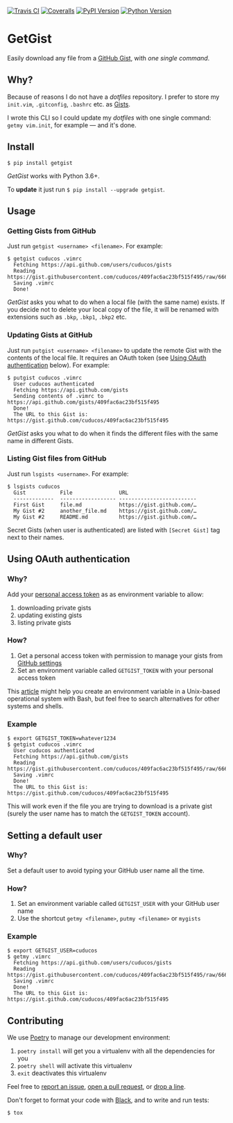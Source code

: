 [![Travis CI](https://img.shields.io/travis/cuducos/getgist.svg?style=flat)](https://travis-ci.org/cuducos/getgist) [![Coveralls](https://img.shields.io/coveralls/cuducos/getgist.svg?style=flat)](https://coveralls.io/github/cuducos/getgist) [![PyPI Version](https://img.shields.io/pypi/v/getgist.svg?style=flat)](https://pypi.python.org/pypi/getgist) [![Python Version](https://img.shields.io/pypi/pyversions/getgist.svg?style=flat)](https://pypi.python.org/pypi/getgist)

# GetGist

Easily download any file from a [GitHub Gist](http://gist.github.com), with _one single command_.

## Why?

Because of reasons I do not have a *dotfiles* repository. I prefer to store my `init.vim`, `.gitconfig`, `.bashrc` etc. as [Gists](http://gist.github.com/).

I wrote this CLI so I could update my *dotfiles* with one single command: `getmy vim.init`, for example — and it's done.

## Install

```console
$ pip install getgist
```

_GetGist_ works with Python 3.6+.

To **update** it just run `$ pip install --upgrade getgist`.

## Usage

### Getting Gists from GitHub

Just run `getgist <username> <filename>`. For example:

```console
$ getgist cuducos .vimrc
  Fetching https://api.github.com/users/cuducos/gists
  Reading https://gist.githubusercontent.com/cuducos/409fac6ac23bf515f495/raw/666d7d01a0058e4fd898ff752db66160f10a60bb/.vimrc
  Saving .vimrc
  Done!
```

_GetGist_ asks you what to do when a local file (with the same name) exists. If you decide not to delete your local copy of the file, it will be renamed with extensions such as `.bkp`, `.bkp1`, `.bkp2` etc.

### Updating Gists at GitHub

Just run `putgist <username> <filename>` to update the remote Gist with the contents of the local file. It requires an OAuth token (see [Using OAuth authentication](#using-oauth-authentication) below). For example:

```console
$ putgist cuducos .vimrc
  User cuducos authenticated
  Fetching https://api.github.com/gists
  Sending contents of .vimrc to https://api.github.com/gists/409fac6ac23bf515f495
  Done!
  The URL to this Gist is: https://gist.github.com/cuducos/409fac6ac23bf515f495
```

_GetGist_ asks you what to do when it finds the different files with the same name in different Gists.

### Listing Gist files from GitHub

Just run `lsgists <username>`. For example:

```console
$ lsgists cuducos
  Gist           File               URL
  -------------  ------------------ -------------------------
  First Gist     file.md            https://gist.github.com/…
  My Gist #2     another_file.md    https://gist.github.com/…
  My Gist #2     README.md          https://gist.github.com/…
```

Secret Gists (when user is authenticated) are listed with `[Secret Gist]` tag next to their names.

## Using OAuth authentication

### Why?

Add your [personal access token](https://github.com/settings/tokens) as as environment variable to allow:

1. downloading private gists
2. updating existing gists
3. listing private gists

### How?

1. Get a personal access token with permission to manage your gists from [GitHub settings](https://github.com/settings/tokens)
2. Set an environment variable called `GETGIST_TOKEN` with your personal access token

This [article](https://www.serverlab.ca/tutorials/linux/administration-linux/how-to-set-environment-variables-in-linux/) might help you create an environment variable in a Unix-based operational system with Bash, but feel free to search alternatives for other systems and shells.

### Example

```console
$ export GETGIST_TOKEN=whatever1234
$ getgist cuducos .vimrc
  User cuducos authenticated
  Fetching https://api.github.com/gists
  Reading https://gist.githubusercontent.com/cuducos/409fac6ac23bf515f495/raw/666d7d01a0058e4fd898ff752db66160f10a60bb/.vimrc
  Saving .vimrc
  Done!
  The URL to this Gist is: https://gist.github.com/cuducos/409fac6ac23bf515f495
```

This will work even if the file you are trying to download is a private gist (surely the user name has to match the `GETGIST_TOKEN` account).

## Setting a default user

### Why?

Set a default user to avoid typing your GitHub user name all the time.

### How?

1. Set an environment variable called `GETGIST_USER` with your GitHub user name
2. Use the shortcut `getmy <filename>`, `putmy <filename>` or `mygists`

### Example

```console
$ export GETGIST_USER=cuducos
$ getmy .vimrc
  Fetching https://api.github.com/users/cuducos/gists
  Reading https://gist.githubusercontent.com/cuducos/409fac6ac23bf515f495/raw/666d7d01a0058e4fd898ff752db66160f10a60bb/.vimrc
  Saving .vimrc
  Done!
  The URL to this Gist is: https://gist.github.com/cuducos/409fac6ac23bf515f495
```

## Contributing

We use [Poetry](https://python-poetry.org) to manage our development environment:

1. `poetry install` will get you a virtualenv with all the dependencies for you
1. `poetry shell` will activate this virtualenv
1. `exit` deactivates this virtualenv

Feel free to [report an issue](http://github.com/cuducos/getgist/issues), [open a pull request](http://github.com/cuducos/getgist/pulls), or [drop a line](http://twitter.com/cuducos).

Don't forget to format your code with [Black](https://github.com/ambv/black), and to write and run tests:

```console
$ tox
```
